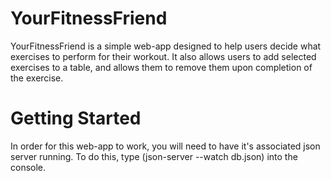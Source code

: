 # YourFitnessFriend


YourFitnessFriend is a simple web-app designed to help users decide what exercises to perform for their workout. It also allows users to add selected exercises to a table, and allows them to remove them upon completion of the exercise. 


# Getting Started
In order for this web-app to work, you will need to have it's associated json server running.
To do this, type (json-server --watch db.json) into the console.



